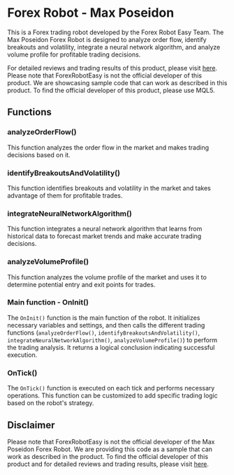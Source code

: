 # Forex Robot - Max Poseidon

This is a Forex trading robot developed by the Forex Robot Easy Team. The Max Poseidon Forex Robot is designed to analyze order flow, identify breakouts and volatility, integrate a neural network algorithm, and analyze volume profile for profitable trading decisions. 

For detailed reviews and trading results of this product, please visit [here](https://forexroboteasy.com/forex-robot-review/max-poseidon-forex-software-review-download-real-results-for-free/). Please note that ForexRobotEasy is not the official developer of this product. We are showcasing sample code that can work as described in this product. To find the official developer of this product, please use MQL5.

## Functions

### analyzeOrderFlow()
This function analyzes the order flow in the market and makes trading decisions based on it.

### identifyBreakoutsAndVolatility()
This function identifies breakouts and volatility in the market and takes advantage of them for profitable trades.

### integrateNeuralNetworkAlgorithm()
This function integrates a neural network algorithm that learns from historical data to forecast market trends and make accurate trading decisions.

### analyzeVolumeProfile()
This function analyzes the volume profile of the market and uses it to determine potential entry and exit points for trades.

### Main function - OnInit()
The `OnInit()` function is the main function of the robot. It initializes necessary variables and settings, and then calls the different trading functions (`analyzeOrderFlow()`, `identifyBreakoutsAndVolatility()`, `integrateNeuralNetworkAlgorithm()`, `analyzeVolumeProfile()`) to perform the trading analysis. It returns a logical conclusion indicating successful execution.

### OnTick()
The `OnTick()` function is executed on each tick and performs necessary operations. This function can be customized to add specific trading logic based on the robot's strategy.

## Disclaimer
Please note that ForexRobotEasy is not the official developer of the Max Poseidon Forex Robot. We are providing this code as a sample that can work as described in the product. To find the official developer of this product and for detailed reviews and trading results, please visit [here](https://forexroboteasy.com/forex-robot-review/max-poseidon-forex-software-review-download-real-results-for-free/).
